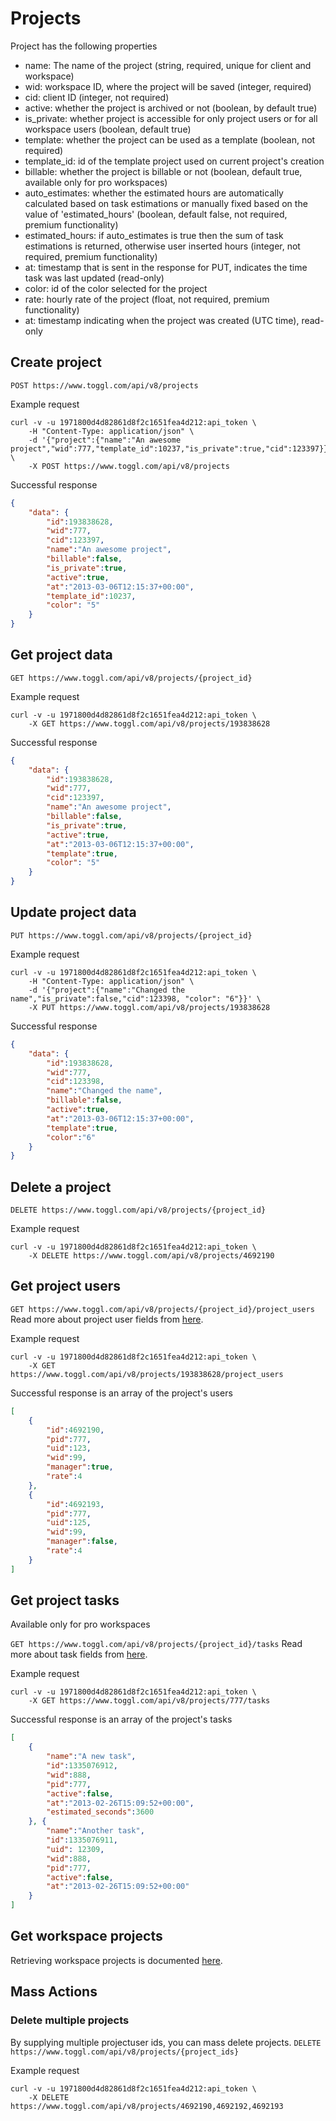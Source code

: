 Projects
=================

Project has the following properties
* name: The name of the project (string, required, unique for client and workspace)
* wid: workspace ID, where the project will be saved (integer, required)
* cid: client ID (integer, not required)
* active: whether the project is archived or not (boolean, by default true)
* is_private: whether project is accessible for only project users or for all workspace users (boolean, default true)
* template: whether the project can be used as a template (boolean, not required)
* template_id: id of the template project used on current project's creation
* billable: whether the project is billable or not (boolean, default true, available only for pro workspaces)
* auto_estimates: whether the estimated hours are automatically calculated based on task estimations or manually fixed based on the value of 'estimated_hours' (boolean, default false, not required, premium functionality)
* estimated_hours: if auto_estimates is true then the sum of task estimations is returned, otherwise user inserted hours (integer, not required, premium functionality)
* at: timestamp that is sent in the response for PUT, indicates the time task was last updated (read-only)
* color: id of the color selected for the project
* rate: hourly rate of the project (float, not required, premium functionality)
* at: timestamp indicating when the project was created (UTC time), read-only


## Create project ##

`POST https://www.toggl.com/api/v8/projects`

Example request

```shell
curl -v -u 1971800d4d82861d8f2c1651fea4d212:api_token \
	-H "Content-Type: application/json" \
	-d '{"project":{"name":"An awesome project","wid":777,"template_id":10237,"is_private":true,"cid":123397}}' \
	-X POST https://www.toggl.com/api/v8/projects
```

Successful response
```json
{
	"data": {
		"id":193838628,
		"wid":777,
		"cid":123397,
		"name":"An awesome project",
		"billable":false,
		"is_private":true,
		"active":true,
		"at":"2013-03-06T12:15:37+00:00",
		"template_id":10237,
		"color": "5"
	}
}
```

## Get project data ##

`GET https://www.toggl.com/api/v8/projects/{project_id}`

Example request

```shell
curl -v -u 1971800d4d82861d8f2c1651fea4d212:api_token \
	-X GET https://www.toggl.com/api/v8/projects/193838628

```

Successful response
```json
{
	"data": {
		"id":193838628,
		"wid":777,
		"cid":123397,
		"name":"An awesome project",
		"billable":false,
		"is_private":true,
		"active":true,
		"at":"2013-03-06T12:15:37+00:00",
		"template":true,
		"color": "5"
	}
}
```

## Update project data ##

`PUT https://www.toggl.com/api/v8/projects/{project_id}`

Example request

```shell
curl -v -u 1971800d4d82861d8f2c1651fea4d212:api_token \
	-H "Content-Type: application/json" \
	-d '{"project":{"name":"Changed the name","is_private":false,"cid":123398, "color": "6"}}' \
	-X PUT https://www.toggl.com/api/v8/projects/193838628
```


Successful response
```json
{
	"data": {
		"id":193838628,
		"wid":777,
		"cid":123398,
		"name":"Changed the name",
		"billable":false,
		"active":true,
		"at":"2013-03-06T12:15:37+00:00",
		"template":true,
		"color":"6"
	}
}
```

## Delete a project ##

`DELETE https://www.toggl.com/api/v8/projects/{project_id}`

Example request
```shell
curl -v -u 1971800d4d82861d8f2c1651fea4d212:api_token \
	-X DELETE https://www.toggl.com/api/v8/projects/4692190
```

## Get project users ##

`GET https://www.toggl.com/api/v8/projects/{project_id}/project_users`
Read more about project user fields from [here](project_users.md).

Example request

```shell
curl -v -u 1971800d4d82861d8f2c1651fea4d212:api_token \
	-X GET https://www.toggl.com/api/v8/projects/193838628/project_users

```

Successful response is an array of the project's users
```json
[
	{
		"id":4692190,
		"pid":777,
		"uid":123,
		"wid":99,
		"manager":true,
		"rate":4
	},
	{
		"id":4692193,
		"pid":777,
		"uid":125,
		"wid":99,
		"manager":false,
		"rate":4
	}
]
```

## Get project tasks ##
Available only for pro workspaces

`GET https://www.toggl.com/api/v8/projects/{project_id}/tasks`
Read more about task fields from [here](tasks.md).

Example request

```shell
curl -v -u 1971800d4d82861d8f2c1651fea4d212:api_token \
	-X GET https://www.toggl.com/api/v8/projects/777/tasks

```

Successful response is an array of the project's tasks
```json
[
	{
		"name":"A new task",
		"id":1335076912,
		"wid":888,
		"pid":777,
		"active":false,
		"at":"2013-02-26T15:09:52+00:00",
		"estimated_seconds":3600
	}, {
		"name":"Another task",
		"id":1335076911,
		"uid": 12309,
		"wid":888,
		"pid":777,
		"active":false,
		"at":"2013-02-26T15:09:52+00:00"
	}
]
```

## Get workspace projects ##

Retrieving workspace projects is documented [here](workspaces.md#get-workspace-projects).


## Mass Actions ##

### Delete multiple projects ###

By supplying multiple projectuser ids, you can mass delete projects.
`DELETE https://www.toggl.com/api/v8/projects/{project_ids}`

Example request
```shell
curl -v -u 1971800d4d82861d8f2c1651fea4d212:api_token \
	-X DELETE https://www.toggl.com/api/v8/projects/4692190,4692192,4692193
```
